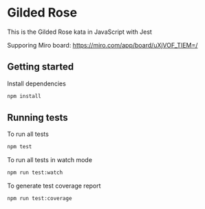 # Gilded Rose

This is the Gilded Rose kata in JavaScript with Jest

Supporing Miro board: https://miro.com/app/board/uXjVOF_TIEM=/

## Getting started

Install dependencies

```sh
npm install
```

## Running tests

To run all tests

```sh
npm test
```

To run all tests in watch mode

```sh
npm run test:watch
```

To generate test coverage report

```sh
npm run test:coverage
```
